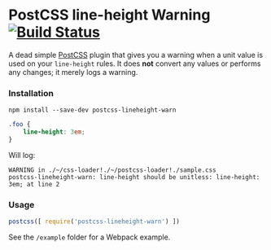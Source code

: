 # PostCSS line-height Warning [![Build Status][ci-img]][ci]

A dead simple [PostCSS] plugin that gives you a warning when a unit value is used on your `line-height` rules.
It does **not** convert any values or performs any changes; it merely logs a warning.

### Installation

`npm install --save-dev postcss-lineheight-warn`

[PostCSS]: https://github.com/postcss/postcss
[ci-img]:  https://travis-ci.org/magalhini/postcss-lineheight-warn.svg
[ci]:      https://travis-ci.org/magalhini/postcss-lineheight-warn


```css
.foo {
    line-height: 3em;
}
```

Will log:

```
WARNING in ./~/css-loader!./~/postcss-loader!./sample.css
postcss-lineheight-warn: line-height should be unitless: line-height: 3em; at line 2
```

### Usage

```js
postcss([ require('postcss-lineheight-warn') ])
```

See the `/example` folder for a Webpack example.
